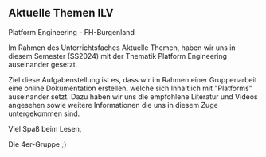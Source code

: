 ## Aktuelle Themen ILV
Platform Engineering - FH-Burgenland

Im Rahmen des Unterrichtsfaches Aktuelle Themen, haben wir uns in diesem Semester (SS2024) mit der Thematik Platform Engineering auseinander gesetzt.

Ziel diese Aufgabenstellung ist es, dass wir im Rahmen einer Gruppenarbeit eine online Dokumentation erstellen,
welche sich Inhaltlich mit "Platforms" auseinander setzt.
Dazu haben wir uns die empfohlene Literatur und Videos angesehen sowie weitere Informationen die uns in diesem Zuge untergekommen sind.

Viel Spaß beim Lesen,

Die 4er-Gruppe ;\)